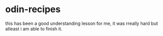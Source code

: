 # odin-recipes

this has been a good understanding lesson for me, it was rreally hard but atleast i am able to finish it.